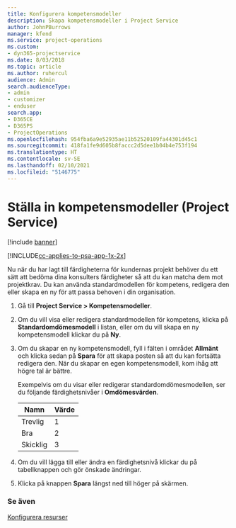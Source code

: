 ```yaml
---
title: Konfigurera kompetensmodeller
description: Skapa kompetensmodeller i Project Service
author: JohnPBurrows
manager: kfend
ms.service: project-operations
ms.custom:
- dyn365-projectservice
ms.date: 8/03/2018
ms.topic: article
ms.author: ruhercul
audience: Admin
search.audienceType:
- admin
- customizer
- enduser
search.app:
- D365CE
- D365PS
- ProjectOperations
ms.openlocfilehash: 954fba6a9e52935ae11b52520109fa44301d45c1
ms.sourcegitcommit: 418fa1fe9d605b8faccc2d5dee1b04b4e753f194
ms.translationtype: HT
ms.contentlocale: sv-SE
ms.lasthandoff: 02/10/2021
ms.locfileid: "5146775"
---
```

# <a name="set-up-proficiency-models-project-service"></a>Ställa in kompetensmodeller (Project Service)

[!include [banner](../includes/psa-now-project-operations.md)]

[!INCLUDE[cc-applies-to-psa-app-1x-2x](../includes/cc-applies-to-psa-app-1x-2x.md)]

Nu när du har lagt till färdigheterna för kundernas projekt behöver du ett sätt att bedöma dina konsulters färdigheter så att du kan matcha dem mot projektkrav. Du kan använda standardmodellen för kompetens, redigera den eller skapa en ny för att passa behoven i din organisation.  
  
1.  Gå till **Project Service > Kompetensmodeller**.  
  
2.  Om du vill visa eller redigera standardmodellen för kompetens, klicka på **Standardomdömesmodell** i listan, eller om du vill skapa en ny kompetensmodell klickar du på **Ny**.  
  
3.  Om du skapar en ny kompetensmodell, fyll i fälten i området **Allmänt** och klicka sedan på **Spara** för att skapa posten så att du kan fortsätta redigera den. När du skapar en egen kompetensmodell, kom ihåg att högre tal är bättre.  
  
     Exempelvis om du visar eller redigerar standardomdömesmodellen, ser du följande färdighetsnivåer i **Omdömesvärden**.  
  
    |Namn|Värde|  
    |----------|-----------|  
    |Trevlig|1|  
    |Bra|2|  
    |Skicklig|3|  
  
4.  Om du vill lägga till eller ändra en färdighetsnivå klickar du på tabellknappen och gör önskade ändringar.  
  
5.  Klicka på knappen **Spara** längst ned till höger på skärmen.  
  
### <a name="see-also"></a>Se även  
 [Konfigurera resurser](../psa/set-up-resources.md)
